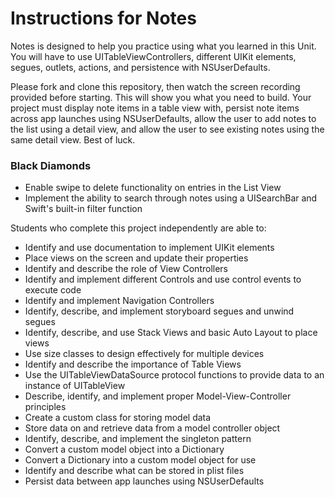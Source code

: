 # Instructions for Notes

Notes is designed to help you practice using what you learned in this Unit. You will have to use UITableViewControllers, different UIKit elements, segues, outlets, actions, and persistence with NSUserDefaults.

Please fork and clone this repository, then watch the screen recording provided before starting. This will show you what you need to build. Your project must display note items in a table view with, persist note items across app launches using NSUserDefaults, allow the user to add notes to the list using a detail view, and allow the user to see existing notes using the same detail view. Best of luck.

### Black Diamonds
  * Enable swipe to delete functionality on entries in the List View
  * Implement the ability to search through notes using a UISearchBar and Swift's built-in filter function

Students who complete this project independently are able to:
  * Identify and use documentation to implement UIKit elements
  * Place views on the screen and update their properties
  * Identify and describe the role of View Controllers
  * Identify and implement different Controls and use control events to execute code
  * Identify and implement Navigation Controllers
  * Identify, describe, and implement storyboard segues and unwind segues
  * Identify, describe, and use Stack Views and basic Auto Layout to place views
  * Use size classes to design effectively for multiple devices
  * Identify and describe the importance of Table Views
  * Use the UITableViewDataSource protocol functions to provide data to an instance of UITableView
  * Describe, identify, and implement proper Model-View-Controller principles
  * Create a custom class for storing model data
  * Store data on and retrieve data from a model controller object
  * Identify, describe, and implement the singleton pattern
  * Convert a custom model object into a Dictionary
  * Convert a Dictionary into a custom model object for use
  * Identify and describe what can be stored in plist files
  * Persist data between app launches using NSUserDefaults